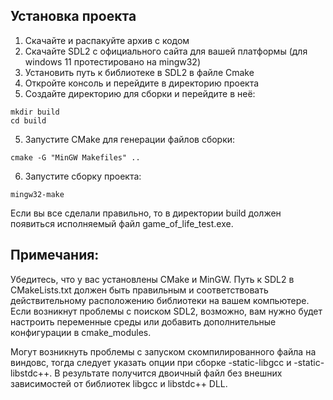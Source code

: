 ## Установка проекта 
1. Скачайте и распакуйте архив с кодом
2. Скачайте SDL2 с официального сайта для вашей платформы (для windows 11 протестировано на mingw32)
3. Установить путь к библиотеке в SDL2 в файле Cmake
4. Откройте консоль и перейдите в директорию проекта
5. Создайте директорию для сборки и перейдите в неё:
```
mkdir build
cd build
```
5. Запустите CMake для генерации файлов сборки:
```
cmake -G "MinGW Makefiles" ..
```
6. Запустите сборку проекта:
```
mingw32-make
```

Если вы все сделали правильно, то в директории build должен появиться исполняемый файл game_of_life_test.exe.

## Примечания:

Убедитесь, что у вас установлены CMake и MinGW.
Путь к SDL2 в CMakeLists.txt должен быть правильным и соответствовать действительному расположению библиотеки на вашем компьютере.
Если возникнут проблемы с поиском SDL2, возможно, вам нужно будет настроить переменные среды или добавить дополнительные конфигурации в cmake_modules.

Могут возникнуть проблемы с запуском скомпилированного файла на виндовс, тогда следует указать опции при сборке -static-libgcc и -static-libstdc++.
В результате получится двоичный файл без внешних зависимостей от библиотек libgcc и libstdc++ DLL.
